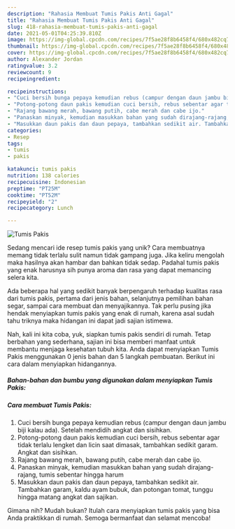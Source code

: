 ```yaml
---
description: "Rahasia Membuat Tumis Pakis Anti Gagal"
title: "Rahasia Membuat Tumis Pakis Anti Gagal"
slug: 418-rahasia-membuat-tumis-pakis-anti-gagal
date: 2021-05-01T04:25:39.810Z
image: https://img-global.cpcdn.com/recipes/7f5ae28f8b6458f4/680x482cq70/tumis-pakis-foto-resep-utama.jpg
thumbnail: https://img-global.cpcdn.com/recipes/7f5ae28f8b6458f4/680x482cq70/tumis-pakis-foto-resep-utama.jpg
cover: https://img-global.cpcdn.com/recipes/7f5ae28f8b6458f4/680x482cq70/tumis-pakis-foto-resep-utama.jpg
author: Alexander Jordan
ratingvalue: 3.2
reviewcount: 9
recipeingredient:

recipeinstructions:
- "Cuci bersih bunga pepaya kemudian rebus (campur dengan daun jambu biji kalau ada). Setelah mendidih angkat dan sisihkan."
- "Potong-potong daun pakis kemudian cuci bersih, rebus sebentar agar tidak terlalu lengket dan licin saat dimasak, tambahkan sedikit garam. Angkat dan sisihkan."
- "Rajang bawang merah, bawang putih, cabe merah dan cabe ijo."
- "Panaskan minyak, kemudian masukkan bahan yang sudah dirajang-rajang, tumis sebentar hingga harum"
- "Masukkan daun pakis dan daun pepaya, tambahkan sedikit air. Tambahkan garam, kaldu ayam bubuk, dan potongan tomat, tunggu hingga matang angkat dan sajikan."
categories:
- Resep
tags:
- tumis
- pakis

katakunci: tumis pakis 
nutrition: 138 calories
recipecuisine: Indonesian
preptime: "PT25M"
cooktime: "PT52M"
recipeyield: "2"
recipecategory: Lunch

---
```



![Tumis Pakis](https://img-global.cpcdn.com/recipes/7f5ae28f8b6458f4/680x482cq70/tumis-pakis-foto-resep-utama.jpg)

Sedang mencari ide resep tumis pakis yang unik? Cara membuatnya memang tidak terlalu sulit namun tidak gampang juga. Jika keliru mengolah maka hasilnya akan hambar dan bahkan tidak sedap. Padahal tumis pakis yang enak harusnya sih punya aroma dan rasa yang dapat memancing selera kita.

Ada beberapa hal yang sedikit banyak berpengaruh terhadap kualitas rasa dari tumis pakis, pertama dari jenis bahan, selanjutnya pemilihan bahan segar, sampai cara membuat dan menyajikannya. Tak perlu pusing jika hendak menyiapkan tumis pakis yang enak di rumah, karena asal sudah tahu triknya maka hidangan ini dapat jadi sajian istimewa.




Nah, kali ini kita coba, yuk, siapkan tumis pakis sendiri di rumah. Tetap berbahan yang sederhana, sajian ini bisa memberi manfaat untuk membantu menjaga kesehatan tubuh kita. Anda dapat menyiapkan Tumis Pakis menggunakan 0 jenis bahan dan 5 langkah pembuatan. Berikut ini cara dalam menyiapkan hidangannya.

<!--inarticleads1-->

##### Bahan-bahan dan bumbu yang digunakan dalam menyiapkan Tumis Pakis:





<!--inarticleads2-->

##### Cara membuat Tumis Pakis:

1. Cuci bersih bunga pepaya kemudian rebus (campur dengan daun jambu biji kalau ada). Setelah mendidih angkat dan sisihkan.
1. Potong-potong daun pakis kemudian cuci bersih, rebus sebentar agar tidak terlalu lengket dan licin saat dimasak, tambahkan sedikit garam. Angkat dan sisihkan.
1. Rajang bawang merah, bawang putih, cabe merah dan cabe ijo.
1. Panaskan minyak, kemudian masukkan bahan yang sudah dirajang-rajang, tumis sebentar hingga harum
1. Masukkan daun pakis dan daun pepaya, tambahkan sedikit air. Tambahkan garam, kaldu ayam bubuk, dan potongan tomat, tunggu hingga matang angkat dan sajikan.




Gimana nih? Mudah bukan? Itulah cara menyiapkan tumis pakis yang bisa Anda praktikkan di rumah. Semoga bermanfaat dan selamat mencoba!
